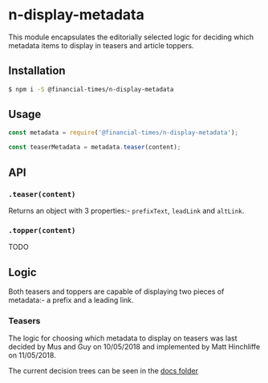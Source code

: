 # n-display-metadata

This module encapsulates the editorially selected logic for deciding which metadata items to display in teasers and article toppers.

## Installation

```sh
$ npm i -S @financial-times/n-display-metadata
```

## Usage

```js
const metadata = require('@financial-times/n-display-metadata');

const teaserMetadata = metadata.teaser(content);
```

## API

### `.teaser(content)`

Returns an object with 3 properties:- `prefixText`, `leadLink` and `altLink`.

### `.topper(content)`

TODO

## Logic

Both teasers and toppers are capable of displaying two pieces of metadata:- a prefix  and a leading link.

### Teasers

The logic for choosing which metadata to display on teasers was last decided by Mus and Guy on 10/05/2018 and implemented by Matt Hinchliffe on 11/05/2018.

The current decision trees can be seen in the [docs folder](https://github.com/Financial-Times/n-display-metadata/blob/master/docs/)
